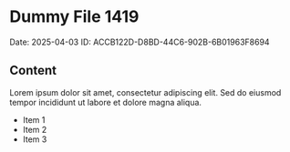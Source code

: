 # Dummy File 1419

Date: 2025-04-03
ID: ACCB122D-D8BD-44C6-902B-6B01963F8694

## Content

Lorem ipsum dolor sit amet, consectetur adipiscing elit.
Sed do eiusmod tempor incididunt ut labore et dolore magna aliqua.

* Item 1
* Item 2
* Item 3

